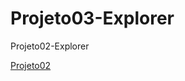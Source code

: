 # Projeto03-Explorer
Projeto02-Explorer

[Projeto02](https://piluvitu.github.io/Projeto03-Explorer/)
